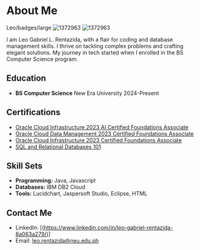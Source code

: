 # About Me



Leo/badges/large
![1372963](https://www.codewars.com/users/Doc-Leo/badges/large)
![1372963](https://github.com/user-attachments/assets/240330f1-031c-4622-99c7-e1d40f69d892)

I am Leo Gabriel L. Rentazida, with a flair for coding and database management skills. I thrive on tackling complex problems and crafting elegant solutions. My journey in tech started when I enrolled in the BS Computer Science program.

## Education

- **BS Computer Science**
  New Era University
  2024-Present

## Certifications

- [Oracle Cloud Infrastructure 2023 AI Certified Foundations Associate]([certification_link_1](https://drive.google.com/drive/folders/1MohCKKd0mP9uGebEvAZ_4ZXz4dLB5o_C?usp=drive_link))
- [Oracle Cloud Data Management 2023 Certified Foundations Associate]([certification_link_2](https://drive.google.com/drive/folders/1MohCKKd0mP9uGebEvAZ_4ZXz4dLB5o_C?usp=drive_link))
- [Oracle Cloud Infrastructure 2023 Certified Foundations Associate]([certification_link_3](https://drive.google.com/drive/folders/1MohCKKd0mP9uGebEvAZ_4ZXz4dLB5o_C?usp=drive_link))
- [SQL and Relational Databases 101]([certification_link_4](https://drive.google.com/drive/folders/1MohCKKd0mP9uGebEvAZ_4ZXz4dLB5o_C?usp=drive_link))

## Skill Sets

- **Programming:** Java, Javascript
- **Databases:** IBM DB2 Cloud
- **Tools:** Lucidchart, Jaspersoft Studio, Eclipse, HTML

## Contact Me

- LinkedIn: [(https://www.linkedin.com/in/leo-gabriel-rentazida-8a063a279/)]
- Email: leo.rentazida@neu.edu.ph
